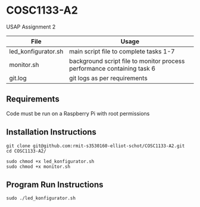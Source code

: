 # COSC1133-A2
USAP Assignment 2


File | Usage
------------ | -------------
led_konfigurator.sh | main script file to complete tasks 1-7
monitor.sh | background script file to monitor process performance containing task 6
git.log | git logs as per requirements

## Requirements
Code must be run on a Raspberry Pi with root permissions

## Installation Instructions
```
git clone git@github.com:rmit-s3530160-elliot-schot/COSC1133-A2.git
cd COSC1133-A2/

sudo chmod +x led_konfigurator.sh
sudo chmod +x monitor.sh 
```

## Program Run Instructions
```
sudo ./led_konfigurator.sh
```
